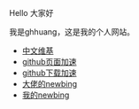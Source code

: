 <p>Hello 大家好</p>
<p>我是ghhuang，这是我的个人网站。 </p>

<ul>
  <li> <a href="wk.ghhuang482.top">中文维基</a> </li>
  <li> <a href="https://github.ghhuang482.top/">github页面加速</a> </li>
  <li> <a href="https://gh-proxy.ghhuang482.top/">github下载加速</a> </li>
  <li> <a href="https://nbing.eu.org/">大佬的newbing</a> </li>
  <li> <a href="https://newbing1.ghhuang482.top/">我的newbing</a></li>
</ul>
